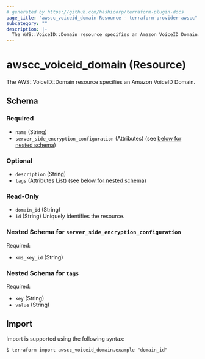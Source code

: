 ```yaml
---
# generated by https://github.com/hashicorp/terraform-plugin-docs
page_title: "awscc_voiceid_domain Resource - terraform-provider-awscc"
subcategory: ""
description: |-
  The AWS::VoiceID::Domain resource specifies an Amazon VoiceID Domain.
---
```


# awscc_voiceid_domain (Resource)

The AWS::VoiceID::Domain resource specifies an Amazon VoiceID Domain.



<!-- schema generated by tfplugindocs -->
## Schema

### Required

- `name` (String)
- `server_side_encryption_configuration` (Attributes) (see [below for nested schema](#nestedatt--server_side_encryption_configuration))

### Optional

- `description` (String)
- `tags` (Attributes List) (see [below for nested schema](#nestedatt--tags))

### Read-Only

- `domain_id` (String)
- `id` (String) Uniquely identifies the resource.

<a id="nestedatt--server_side_encryption_configuration"></a>
### Nested Schema for `server_side_encryption_configuration`

Required:

- `kms_key_id` (String)


<a id="nestedatt--tags"></a>
### Nested Schema for `tags`

Required:

- `key` (String)
- `value` (String)

## Import

Import is supported using the following syntax:

```shell
$ terraform import awscc_voiceid_domain.example "domain_id"
```
